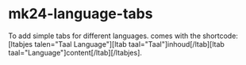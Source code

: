 # mk24-language-tabs
To add simple tabs for different languages. comes with the shortcode: [ltabjes talen="Taal Language"][ltab taal="Taal"]inhoud[/ltab][ltab taal="Language"]content[/ltab][/ltabjes].
